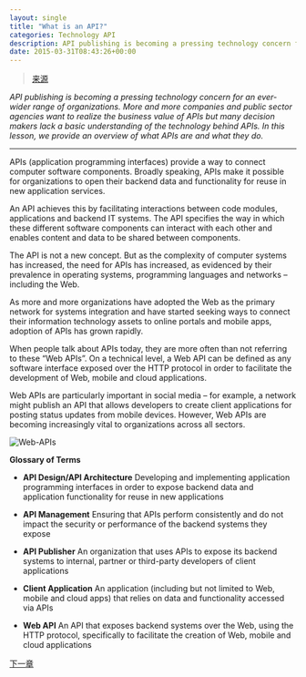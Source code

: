 ```yaml
---
layout: single
title: "What is an API?"
categories: Technology API
description: API publishing is becoming a pressing technology concern for an ever-wider range of organizations. More and more companies and public sector agencies want to realize the business value of APIs but many decision makers lack a basic understanding of the technology behind APIs. In this lesson, we provide an overview of what APIs are and what they do.
date: 2015-03-31T08:43:26+00:00
---
```


> [来源][1]

*API publishing is becoming a pressing technology concern for an ever-wider range of organizations. More and more companies and public sector agencies want to realize the business value of APIs but many decision makers lack a basic understanding of the technology behind APIs. In this lesson, we provide an overview of what APIs are and what they do.*

-----

APIs (application programming interfaces) provide a way to connect computer software components. Broadly speaking, APIs make it possible for organizations to open their backend data and functionality for reuse in new application services.

An API achieves this by facilitating interactions between code modules, applications and backend IT systems. The API specifies the way in which these different software components can interact with each other and enables content and data to be shared between components.

The API is not a new concept. But as the complexity of computer systems has increased, the need for APIs has increased, as evidenced by their prevalence in operating systems, programming languages and networks – including the Web.

As more and more organizations have adopted the Web as the primary network for systems integration and have started seeking ways to connect their information technology assets to online portals and mobile apps, adoption of APIs has grown rapidly.

When people talk about APIs today, they are more often than not referring to these “Web APIs”. On a technical level, a Web API can be defined as any software interface exposed over the HTTP protocol in order to facilitate the development of Web, mobile and cloud applications.

Web APIs are particularly important in social media – for example, a network might publish an API that allows developers to create client applications for posting status updates from mobile devices. However, Web APIs are becoming increasingly vital to organizations across all sectors.

![Web-APIs](http://www.apiacademy.co/sites/default/files/Web-APIs-v5_0.png)

**Glossary of Terms**

- **API Design/API Architecture**
Developing and implementing application programming interfaces in order to expose backend data and application functionality for reuse in new applications

- **API Management**
Ensuring that APIs perform consistently and do not impact the security or performance of the backend systems they expose

- **API Publisher**
An organization that uses APIs to expose its backend systems to internal, partner or third-party developers of client applications

- **Client Application**
An application (including but not limited to Web, mobile and cloud apps) that relies on data and functionality accessed via APIs

- **Web API**
An API that exposes backend systems over the Web, using the HTTP protocol, specifically to facilitate the creation of Web, mobile and cloud applications


[下一章][2]


[1]: http://www.apiacademy.co/lessons/api-strategy/what-api
[2]: /api/what-is-an-api/